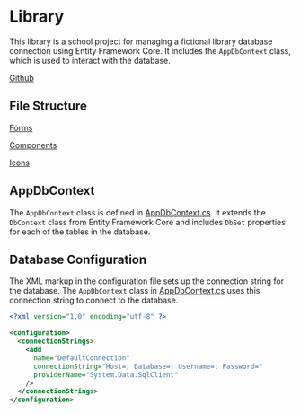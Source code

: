 # Library

This library is a school project for managing a fictional library database connection using Entity Framework Core. It includes the `AppDbContext` class, which is used to interact with the database.

[Github](https://github.com/filipjaruska/Library)

## File Structure

[Forms](Library/Forms/)

[Components](Library/Components)

[Icons](Library/Icons/)

## AppDbContext

The `AppDbContext` class is defined in [AppDbContext.cs](Library/Data/AppDbContext.cs). It extends the `DbContext` class from Entity Framework Core and includes `DbSet` properties for each of the tables in the database.

## Database Configuration

The XML markup in the configuration file sets up the connection string for the database. The `AppDbContext` class in [AppDbContext.cs](Library/Data/AppDbContext.cs) uses this connection string to connect to the database.

```xml
<?xml version="1.0" encoding="utf-8" ?>

<configuration>
  <connectionStrings>
    <add
      name="DefaultConnection"
      connectionString="Host=; Database=; Username=; Password="
      providerName="System.Data.SqlClient"
    />
  </connectionStrings>
</configuration>
```
